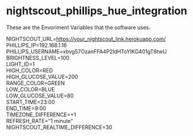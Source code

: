 # nightscout_phillips_hue_integration

These are the Envoriment Variables that the software uses.

NIGHTSCOUT_URL=https://your_nightscout_link.herokuapp.com/ <br />
PHILLIPS_IP=192.168.1.16
<br />PHILLIPS_USERNAME=xbvg57OzanFFA4P2ldHToYIKG401gT8twU <br />
BRIGHTNESS_LEVEL=100 <br />
LIGHT_ID=1 <br />
HIGH_COLOR=RED <br />
HIGH_GLUCOSE_VALUE=200 <br />
RANGE_COLOR=GREEN <br />
LOW_COLOR=BLUE <br />
LOW_GLUCOSE_VALUE=80 <br />
START_TIME=23:00 <br />
END_TIME=9:00 <br />
TIMEZONE_DIFFERENCE=+1 <br />
REFRESH_RATE="1 minute" <br />
NIGHTSCOUT_REALTIME_DIFFERENCE=30 <br />
